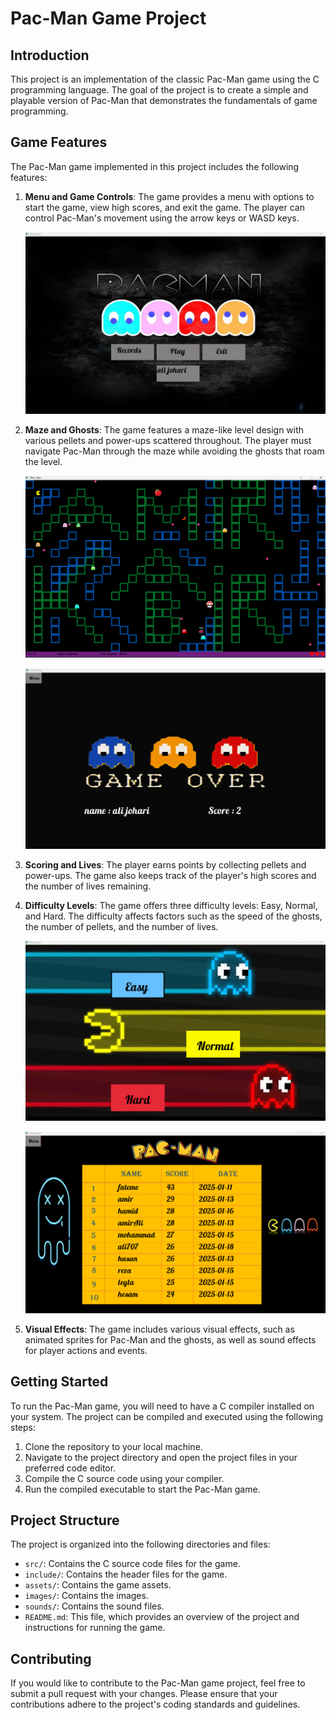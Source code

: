 # Pac-Man Game Project

## Introduction
This project is an implementation of the classic Pac-Man game using the C programming language. The goal of the project is to create a simple and playable version of Pac-Man that demonstrates the fundamentals of game programming.

## Game Features
The Pac-Man game implemented in this project includes the following features:

1. **Menu and Game Controls**: The game provides a menu with options to start the game, view high scores, and exit the game. The player can control Pac-Man's movement using the arrow keys or WASD keys.


    ![Menu](images/menu%20pac%20man.png)

   
2. **Maze and Ghosts**: The game features a maze-like level design with various pellets and power-ups scattered throughout. The player must navigate Pac-Man through the maze while avoiding the ghosts that roam the level.


   ![Game Screen](images/geme%20screan%20pac%20man.png)




   ![Game Over Screen](images/geme%20over%20screan%20pac%20man.png)

   
   
4. **Scoring and Lives**: The player earns points by collecting pellets and power-ups. The game also keeps track of the player's high scores and the number of lives remaining.

5. **Difficulty Levels**: The game offers three difficulty levels: Easy, Normal, and Hard. The difficulty affects factors such as the speed of the ghosts, the number of pellets, and the number of lives.


   ![Menu Level](images/menu%20level%20pac%20man.png)




   ![Score Table](images/score%20table%20pac%20ma.png)

   
7. **Visual Effects**: The game includes various visual effects, such as animated sprites for Pac-Man and the ghosts, as well as sound effects for player actions and events.

## Getting Started
To run the Pac-Man game, you will need to have a C compiler installed on your system. The project can be compiled and executed using the following steps:

1. Clone the repository to your local machine.
2. Navigate to the project directory and open the project files in your preferred code editor.
3. Compile the C source code using your compiler.
4. Run the compiled executable to start the Pac-Man game.

## Project Structure
The project is organized into the following directories and files:

- `src/`: Contains the C source code files for the game.
- `include/`: Contains the header files for the game.
- `assets/`: Contains the game assets.
- `images/`: Contains the images.
- `sounds/`: Contains the sound files.
- `README.md`: This file, which provides an overview of the project and instructions for running the game.

## Contributing
If you would like to contribute to the Pac-Man game project, feel free to submit a pull request with your changes. Please ensure that your contributions adhere to the project's coding standards and guidelines.

